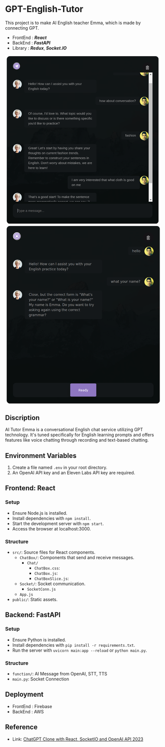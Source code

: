 # GPT-English-Tutor

This project is to make AI English teacher Emma, which is made by connecting GPT.
- FrontEnd : ***React***
- BackEnd : ***FastAPI***
- Library : ***Redux***, ***Socket.IO***

![Alt text](/server/upload/chat_text.png)
![Alt text](/server/upload/chat_audio.png)

## Discription
AI Tutor Emma is a conversational English chat service utilizing GPT technology. It's tuned specifically for English learning prompts and offers features like voice chatting through recording and text-based chatting.

## Environment Variables

1. Create a file named `.env` in your root directory.
2. An OpenAI API key and an Eleven Labs API key are required.


## Frontend: React

### Setup
- Ensure Node.js is installed.
- Install dependencies with `npm install`.
- Start the development server with `npm start`.
- Access the browser at localhost:3000.

### Structure
- `src/`: Source files for React components.
  + `ChatBox/`: Components that send and receive messages.
    + `Chat/`
        + `ChatBox.css`:
        + `ChatBox.js`:
        + `ChatBoxSlice.js`:
  + `Socket/`: Socket communication.
    + `SocketConn.js`
  + `App.js`
- `public/`: Static assets.

## Backend: FastAPI

### Setup
- Ensure Python is installed.
- Install dependencies with `pip install -r requirements.txt`.
- Run the server with `uvicorn main:app --reload` or `python main.py`.

   
### Structure
- `function/`: AI Message from OpenAI, STT, TTS
- `main.py`: Socket Connection

## Deployment
- FrontEnd : Firebase
- BackEnd : AWS

## Reference
- Link: [ChatGPT Clone with React, SocketIO and OpenAI API 2023][udemy_link]

[udemy_link]: https://www.udemy.com/course/chatgpt-with-react-and-openai-api-2023-build-your-own-app/
